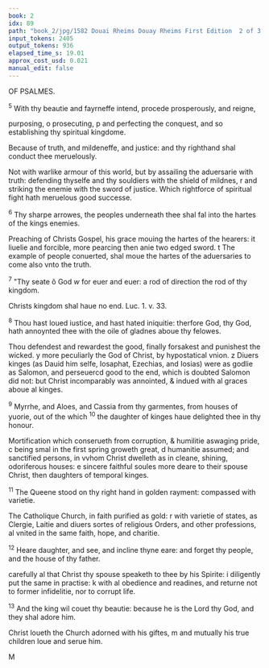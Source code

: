```yaml
---
book: 2
idx: 89
path: "book_2/jpg/1582 Douai Rheims Douay Rheims First Edition  2 of 3 1610 Old Testament.pdf-89.jpg"
input_tokens: 2405
output_tokens: 936
elapsed_time_s: 19.01
approx_cost_usd: 0.021
manual_edit: false
---
```

OF PSALMES.

<sup>5</sup> With thy beautie and fayrneffe intend, procede prosperously, and reigne,

<aside>purposing, o prosecuting, p and perfecting the conquest, and so establishing thy spiritual kingdome.</aside>

Because of truth, and mildeneffe, and justice: and thy righthand shal conduct thee meruelously.

<aside>Not with warlike armour of this world, but by assailing the aduersarie with truth: defending thyselfe and thy souldiers with the shield of mildnes, r and striking the enemie with the sword of justice. Which rightforce of spiritual fight hath meruelous good successe.</aside>

<sup>6</sup> Thy sharpe arrowes, the peoples underneath thee shal fal into the hartes of the kings enemies.

<aside>Preaching of Christs Gospel, his grace mouing the hartes of the hearers: it liuelie and forcible, more pearcing then anie two edged sword. t The example of people conuerted, shal moue the hartes of the aduersaries to come also vnto the truth.</aside>

<sup>7</sup> "Thy seate ô God *w* for euer and euer: a rod of direction the rod of thy kingdom.

<aside>Christs kingdom shal haue no end. Luc. 1. v. 33.</aside>

<sup>8</sup> Thou hast loued iustice, and hast hated iniquitie: therfore God, thy God, hath annoynted thee with the oile of gladnes aboue thy felowes.

<aside>Thou defendest and rewardest the good, finally forsakest and punishest the wicked. y more peculiarly the God of Christ, by hypostatical vnion. z Diuers kinges (as Dauid him selfe, Iosaphat, Ezechias, and Iosias) were as godlie as Salomon, and perseuercd good to the end, which is doubted Salomon did not: but Christ incomparably was annointed, & indued with al graces aboue al kinges.</aside>

<sup>9</sup> Myrrhe, and Aloes, and Cassia from thy garmentes, from houses of yuorie, out of the which <sup>10</sup> the daughter of kinges haue delighted thee in thy honour.

<aside>Mortification which conserueth from corruption, & humilitie aswaging pride, c being smal in the first spring groweth great, d humanitie assumed; and sanctified persons, in vvhom Christ dwelleth as in cleane, shining, odoriferous houses: e sincere faithful soules more deare to their spouse Christ, then daughters of temporal kinges.</aside>

<sup>11</sup> The Queene stood on thy right hand in golden rayment: compassed with varietie.

<aside>The Catholique Church, in faith purified as gold: r with varietie of states, as Clergie, Laitie and diuers sortes of religious Orders, and other professions, al vnited in the same faith, hope, and charitie.</aside>

<sup>12</sup> Heare daughter, and see, and incline thyne eare: and forget thy people, and the house of thy father.

<aside>carefully al that Christ thy spouse speaketh to thee by his Spirite: i diligently put the same in practise: k with al obedience and readines, and returne not to former infidelitie, nor to corrupt life.</aside>

<sup>13</sup> And the king wil couet thy beautie: because he is the Lord thy God, and they shal adore him.

<aside>Christ loueth the Church adorned with his giftes, m and mutually his true children loue and serue him.</aside>

M